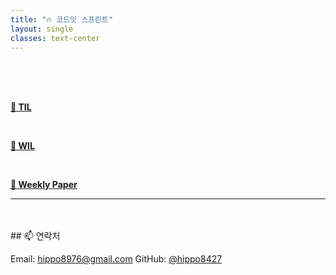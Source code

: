 ```yaml
---
title: "🔥 코드잇 스프린트"
layout: single
classes: text-center
---
```


<br>
<br>
<br>

 <a href="/2025/04/24/TIL.html"><strong>📘 TIL</strong></a>
 
<br>

 <a href="/2025/04/24/WIL.html"><strong>📗 WIL</strong></a>

<br>

 <a href="/2025/04/24/WP.html"><strong>📅 Weekly Paper</strong></a>





                  
---
<br>
<br>
## 📫 연락처


 Email: hippo8976@gmail.com
 GitHub: [@hippo8427](https://github.com/hippo8427)
